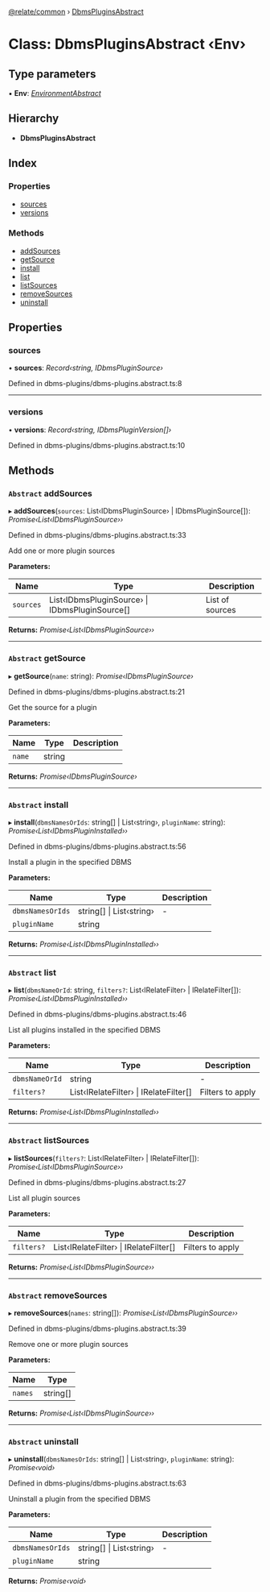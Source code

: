 [@relate/common](../README.md) › [DbmsPluginsAbstract](dbmspluginsabstract.md)

# Class: DbmsPluginsAbstract ‹**Env**›

## Type parameters

▪ **Env**: *[EnvironmentAbstract](environmentabstract.md)*

## Hierarchy

* **DbmsPluginsAbstract**

## Index

### Properties

* [sources](dbmspluginsabstract.md#sources)
* [versions](dbmspluginsabstract.md#versions)

### Methods

* [addSources](dbmspluginsabstract.md#abstract-addsources)
* [getSource](dbmspluginsabstract.md#abstract-getsource)
* [install](dbmspluginsabstract.md#abstract-install)
* [list](dbmspluginsabstract.md#abstract-list)
* [listSources](dbmspluginsabstract.md#abstract-listsources)
* [removeSources](dbmspluginsabstract.md#abstract-removesources)
* [uninstall](dbmspluginsabstract.md#abstract-uninstall)

## Properties

###  sources

• **sources**: *Record‹string, IDbmsPluginSource›*

Defined in dbms-plugins/dbms-plugins.abstract.ts:8

___

###  versions

• **versions**: *Record‹string, IDbmsPluginVersion[]›*

Defined in dbms-plugins/dbms-plugins.abstract.ts:10

## Methods

### `Abstract` addSources

▸ **addSources**(`sources`: List‹IDbmsPluginSource› | IDbmsPluginSource[]): *Promise‹List‹IDbmsPluginSource››*

Defined in dbms-plugins/dbms-plugins.abstract.ts:33

Add one or more plugin sources

**Parameters:**

Name | Type | Description |
------ | ------ | ------ |
`sources` | List‹IDbmsPluginSource› &#124; IDbmsPluginSource[] | List of sources  |

**Returns:** *Promise‹List‹IDbmsPluginSource››*

___

### `Abstract` getSource

▸ **getSource**(`name`: string): *Promise‹IDbmsPluginSource›*

Defined in dbms-plugins/dbms-plugins.abstract.ts:21

Get the source for a plugin

**Parameters:**

Name | Type | Description |
------ | ------ | ------ |
`name` | string |   |

**Returns:** *Promise‹IDbmsPluginSource›*

___

### `Abstract` install

▸ **install**(`dbmsNamesOrIds`: string[] | List‹string›, `pluginName`: string): *Promise‹List‹IDbmsPluginInstalled››*

Defined in dbms-plugins/dbms-plugins.abstract.ts:56

Install a plugin in the specified DBMS

**Parameters:**

Name | Type | Description |
------ | ------ | ------ |
`dbmsNamesOrIds` | string[] &#124; List‹string› | - |
`pluginName` | string |   |

**Returns:** *Promise‹List‹IDbmsPluginInstalled››*

___

### `Abstract` list

▸ **list**(`dbmsNameOrId`: string, `filters?`: List‹IRelateFilter› | IRelateFilter[]): *Promise‹List‹IDbmsPluginInstalled››*

Defined in dbms-plugins/dbms-plugins.abstract.ts:46

List all plugins installed in the specified DBMS

**Parameters:**

Name | Type | Description |
------ | ------ | ------ |
`dbmsNameOrId` | string | - |
`filters?` | List‹IRelateFilter› &#124; IRelateFilter[] | Filters to apply  |

**Returns:** *Promise‹List‹IDbmsPluginInstalled››*

___

### `Abstract` listSources

▸ **listSources**(`filters?`: List‹IRelateFilter› | IRelateFilter[]): *Promise‹List‹IDbmsPluginSource››*

Defined in dbms-plugins/dbms-plugins.abstract.ts:27

List all plugin sources

**Parameters:**

Name | Type | Description |
------ | ------ | ------ |
`filters?` | List‹IRelateFilter› &#124; IRelateFilter[] | Filters to apply  |

**Returns:** *Promise‹List‹IDbmsPluginSource››*

___

### `Abstract` removeSources

▸ **removeSources**(`names`: string[]): *Promise‹List‹IDbmsPluginSource››*

Defined in dbms-plugins/dbms-plugins.abstract.ts:39

Remove one or more plugin sources

**Parameters:**

Name | Type |
------ | ------ |
`names` | string[] |

**Returns:** *Promise‹List‹IDbmsPluginSource››*

___

### `Abstract` uninstall

▸ **uninstall**(`dbmsNamesOrIds`: string[] | List‹string›, `pluginName`: string): *Promise‹void›*

Defined in dbms-plugins/dbms-plugins.abstract.ts:63

Uninstall a plugin from the specified DBMS

**Parameters:**

Name | Type | Description |
------ | ------ | ------ |
`dbmsNamesOrIds` | string[] &#124; List‹string› | - |
`pluginName` | string |   |

**Returns:** *Promise‹void›*
